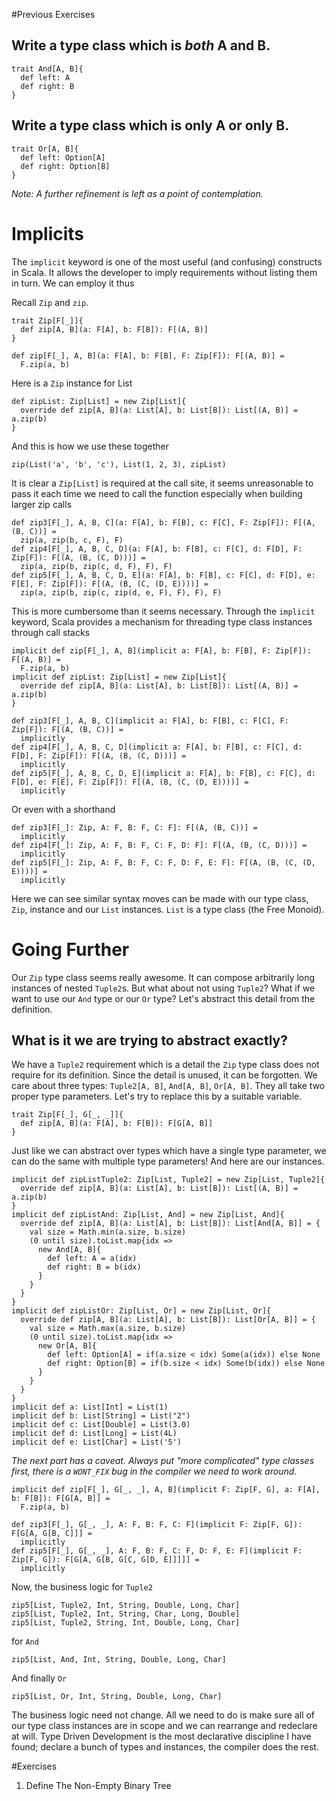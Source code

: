 #Previous Exercises
## Write a type class which is *both* A and B.
```tut:book
trait And[A, B]{
  def left: A
  def right: B
}
```

## Write a type class which is only A or only B. 
```tut:book
trait Or[A, B]{
  def left: Option[A]
  def right: Option[B]
}
```
*Note: A further refinement is left as a point of contemplation.*

# Implicits
The `implicit` keyword is one of the most useful (and confusing) constructs in Scala. It allows the developer to imply requirements without listing them in turn. We can employ it thus

Recall `Zip` and `zip`.
```tut:book
trait Zip[F[_]]{
  def zip[A, B](a: F[A], b: F[B]): F[(A, B)]
}

def zip[F[_], A, B](a: F[A], b: F[B], F: Zip[F]): F[(A, B)] =
  F.zip(a, b)
```
Here is a `Zip` instance for List
```tut:book
def zipList: Zip[List] = new Zip[List]{
  override def zip[A, B](a: List[A], b: List[B]): List[(A, B)] = a.zip(b)
}
```
And this is how we use these together
```tut:book
zip(List('a', 'b', 'c'), List(1, 2, 3), zipList)
```
It is clear a `Zip[List]` is required at the call site, it seems unreasonable to pass it each time we need to call the function especially when building larger zip calls
```tut:book
def zip3[F[_], A, B, C](a: F[A], b: F[B], c: F[C], F: Zip[F]): F[(A, (B, C))] =
  zip(a, zip(b, c, F), F)
def zip4[F[_], A, B, C, D](a: F[A], b: F[B], c: F[C], d: F[D], F: Zip[F]): F[(A, (B, (C, D)))] =
  zip(a, zip(b, zip(c, d, F), F), F)
def zip5[F[_], A, B, C, D, E](a: F[A], b: F[B], c: F[C], d: F[D], e: F[E], F: Zip[F]): F[(A, (B, (C, (D, E))))] =
  zip(a, zip(b, zip(c, zip(d, e, F), F), F), F)
```
This is more cumbersome than it seems necessary. Through the `implicit` keyword, Scala provides a mechanism for threading type class instances through call stacks
```tut:book
implicit def zip[F[_], A, B](implicit a: F[A], b: F[B], F: Zip[F]): F[(A, B)] =
  F.zip(a, b)
implicit def zipList: Zip[List] = new Zip[List]{
  override def zip[A, B](a: List[A], b: List[B]): List[(A, B)] = a.zip(b)
}

def zip3[F[_], A, B, C](implicit a: F[A], b: F[B], c: F[C], F: Zip[F]): F[(A, (B, C))] =
  implicitly
def zip4[F[_], A, B, C, D](implicit a: F[A], b: F[B], c: F[C], d: F[D], F: Zip[F]): F[(A, (B, (C, D)))] =
  implicitly
def zip5[F[_], A, B, C, D, E](implicit a: F[A], b: F[B], c: F[C], d: F[D], e: F[E], F: Zip[F]): F[(A, (B, (C, (D, E))))] =
  implicitly
```
Or even with a shorthand
```tut:book
def zip3[F[_]: Zip, A: F, B: F, C: F]: F[(A, (B, C))] =
  implicitly
def zip4[F[_]: Zip, A: F, B: F, C: F, D: F]: F[(A, (B, (C, D)))] =
  implicitly
def zip5[F[_]: Zip, A: F, B: F, C: F, D: F, E: F]: F[(A, (B, (C, (D, E))))] =
  implicitly
```
Here we can see similar syntax moves can be made with our type class, `Zip`, instance and our `List` instances. `List` is a type class (the Free Monoid).

# Going Further
Our `Zip` type class seems really awesome. It can compose arbitrarily long instances of nested `Tuple2`s. But what about not using `Tuple2`? What if we want to use our `And` type or our `Or` type? Let's abstract this detail from the definition.

## What is it we are trying to abstract exactly?
We have a `Tuple2` requirement which is a detail the `Zip` type class does not require for its definition. Since the detail is unused, it can be forgotten. We care about three types: `Tuple2[A, B]`, `And[A, B]`, `Or[A, B]`. They all take two proper type parameters. Let's try to replace this by a suitable variable.

```tut:book
trait Zip[F[_], G[_, _]]{
  def zip[A, B](a: F[A], b: F[B]): F[G[A, B]]
}
```
Just like we can abstract over types which have a single type parameter, we can do the same with multiple type parameters! And here are our instances.
```tut:book
implicit def zipListTuple2: Zip[List, Tuple2] = new Zip[List, Tuple2]{
  override def zip[A, B](a: List[A], b: List[B]): List[(A, B)] = a.zip(b)
}
implicit def zipListAnd: Zip[List, And] = new Zip[List, And]{
  override def zip[A, B](a: List[A], b: List[B]): List[And[A, B]] = {
    val size = Math.min(a.size, b.size)
    (0 until size).toList.map{idx =>
      new And[A, B]{
        def left: A = a(idx)
        def right: B = b(idx)
      }
    }
  }
}
implicit def zipListOr: Zip[List, Or] = new Zip[List, Or]{
  override def zip[A, B](a: List[A], b: List[B]): List[Or[A, B]] = {
    val size = Math.max(a.size, b.size)
    (0 until size).toList.map{idx =>
      new Or[A, B]{
        def left: Option[A] = if(a.size < idx) Some(a(idx)) else None
        def right: Option[B] = if(b.size < idx) Some(b(idx)) else None
      }
    }
  }
}
implicit def a: List[Int] = List(1)
implicit def b: List[String] = List("2")
implicit def c: List[Double] = List(3.0)
implicit def d: List[Long] = List(4L)
implicit def e: List[Char] = List('5')
```
*The next part has a caveat. Always put "more complicated" type classes first, there is a `WONT_FIX` bug in the compiler we need to work around.*
```tut:book
implicit def zip[F[_], G[_, _], A, B](implicit F: Zip[F, G], a: F[A], b: F[B]): F[G[A, B]] =
  F.zip(a, b)

def zip3[F[_], G[_, _], A: F, B: F, C: F](implicit F: Zip[F, G]): F[G[A, G[B, C]]] =
  implicitly
def zip5[F[_], G[_, _], A: F, B: F, C: F, D: F, E: F](implicit F: Zip[F, G]): F[G[A, G[B, G[C, G[D, E]]]]] =
  implicitly
```
Now, the business logic for `Tuple2`
```tut:book
zip5[List, Tuple2, Int, String, Double, Long, Char]
zip5[List, Tuple2, Int, String, Char, Long, Double]
zip5[List, Tuple2, String, Int, Double, Long, Char]
```
for `And`
```tut:book
zip5[List, And, Int, String, Double, Long, Char]
```
And finally `Or`
```tut:book
zip5[List, Or, Int, String, Double, Long, Char]
```
The business logic need not change. All we need to do is make sure all of our type class instances are in scope and we can rearrange and redeclare at will. Type Driven Development is the most declarative discipline I have found; declare a bunch of types and instances, the compiler does the rest.

#Exercises
1. Define The Non-Empty Binary Tree

